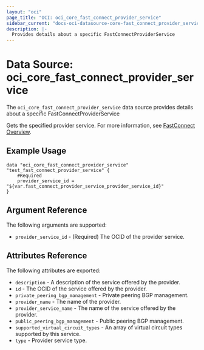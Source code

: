 ```yaml
---
layout: "oci"
page_title: "OCI: oci_core_fast_connect_provider_service"
sidebar_current: "docs-oci-datasource-core-fast_connect_provider_service"
description: |-
  Provides details about a specific FastConnectProviderService
---
```


# Data Source: oci_core_fast_connect_provider_service
The `oci_core_fast_connect_provider_service` data source provides details about a specific FastConnectProviderService

Gets the specified provider service.
For more information, see [FastConnect Overview](https://docs.us-phoenix-1.oraclecloud.com/Content/Network/Concepts/fastconnect.htm).


## Example Usage

```hcl
data "oci_core_fast_connect_provider_service" "test_fast_connect_provider_service" {
	#Required
	provider_service_id = "${var.fast_connect_provider_service_provider_service_id}"
}
```

## Argument Reference

The following arguments are supported:

* `provider_service_id` - (Required) The OCID of the provider service.


## Attributes Reference

The following attributes are exported:

* `description` - A description of the service offered by the provider. 
* `id` - The OCID of the service offered by the provider. 
* `private_peering_bgp_management` - Private peering BGP management. 
* `provider_name` - The name of the provider. 
* `provider_service_name` - The name of the service offered by the provider. 
* `public_peering_bgp_management` - Public peering BGP management. 
* `supported_virtual_circuit_types` - An array of virtual circuit types supported by this service. 
* `type` - Provider service type. 

